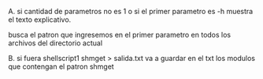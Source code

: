 A. si cantidad de parametros no es 1 o
si el primer parametro es -h muestra el texto explicativo.

busca el patron que ingresemos en el primer parametro
en todos los archivos del directorio actual


B. si fuera shellscript1 shmget > salida.txt
va a guardar en el txt los modulos que contengan el patron shmget